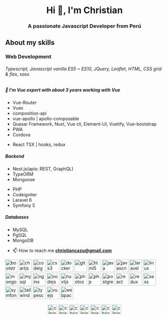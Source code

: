 <h1 align="center">Hi 👋, I'm Christian</h1>
<h3 align="center">A passionate Javascript Developer from Perú</h3>

<h2>About my skills</h2>
<h3>Web Development</h3>
<h6>Typescript, Javascript vanilla ES5 ~ ES10, JQuery, Leaflet, HTML, CSS grid & flex, sass</h6>

<h5> 🌱 I’m Vue expert with about 3 years working with <strong><em>Vue</em></strong></h5>
<ul>
  <li>Vue-Router</li>
  <li>Vuex</li>
  <li>composition-api</li>
  <li>vue-apollo | apollo-composable</li>
  <li>Quasar Framework, Nuxt, Vue cli, Element-UI, Vuetify, Vue-bootstrap</li>
  <li>PWA</li>
  <li>Cordova</li>
</ul>
<ul>
  <li>React TSX | hooks, redux</li>
</ul>

<h5>Backend</h5>
<ul>
  <li>Nest.js(apis: REST, GraphQL)</li>
  <li>TypeORM</li>
  <li>Mongoose</li>
</ul>
<ul>
  <li>PHP</li>
  <li>Codeigniter</li>
  <li>Laravel 6</li>
  <li>Symfony 5</li>
</ul>

<h5>Databases</h5>
<ul>
  <li>MySQL</li>
  <li>PgSQL</li>
  <li>MongoDB</li>
</ul>

- 📫 How to reach me **christiancazu@gmail.com**

<p align="left"><img src="https://devicons.github.io/devicon/devicon.git/icons/bootstrap/bootstrap-plain.svg" alt="bootstrap" width="40" height="40"/> <img src="https://www.chartjs.org/media/logo-title.svg" alt="chartjs" width="40" height="40"/> <img src="https://cdn.worldvectorlogo.com/logos/codeigniter.svg" alt="codeigniter" width="40" height="40"/> <img src="https://devicons.github.io/devicon/devicon.git/icons/css3/css3-original-wordmark.svg" alt="css3" width="40" height="40"/> <img src="https://devicons.github.io/devicon/devicon.git/icons/docker/docker-original-wordmark.svg" alt="docker" width="40" height="40"/> <img src="https://www.vectorlogo.zone/logos/git-scm/git-scm-icon.svg" alt="git" width="40" height="40"/> <img src="https://devicons.github.io/devicon/devicon.git/icons/html5/html5-original-wordmark.svg" alt="html5" width="40" height="40"/> <img src="https://devicons.github.io/devicon/devicon.git/icons/java/java-original-wordmark.svg" alt="java" width="40" height="40"/> <img src="https://devicons.github.io/devicon/devicon.git/icons/javascript/javascript-original.svg" alt="javascript" width="40" height="40"/> <img src="https://devicons.github.io/devicon/devicon.git/icons/laravel/laravel-plain-wordmark.svg" alt="laravel" width="40" height="40"/> <img src="https://devicons.github.io/devicon/devicon.git/icons/linux/linux-original.svg" alt="linux" width="40" height="40"/> <img src="https://devicons.github.io/devicon/devicon.git/icons/mongodb/mongodb-original-wordmark.svg" alt="mongodb" width="40" height="40"/> <img src="https://devicons.github.io/devicon/devicon.git/icons/mysql/mysql-original-wordmark.svg" alt="mysql" width="40" height="40"/> <img src="https://devicons.github.io/devicon/devicon.git/icons/nginx/nginx-original.svg" alt="nginx" width="40" height="40"/> <img src="https://devicons.github.io/devicon/devicon.git/icons/nodejs/nodejs-original-wordmark.svg" alt="nodejs" width="40" height="40"/> <img src="https://www.vectorlogo.zone/logos/nuxtjs/nuxtjs-icon.svg" alt="nuxtjs" width="40" height="40"/> <img src="https://devicons.github.io/devicon/devicon.git/icons/photoshop/photoshop-plain.svg" alt="photoshop" width="40" height="40"/> <img src="https://devicons.github.io/devicon/devicon.git/icons/php/php-original.svg" alt="php" width="40" height="40"/> <img src="https://devicons.github.io/devicon/devicon.git/icons/postgresql/postgresql-original-wordmark.svg" alt="postgresql" width="40" height="40"/> <img src="https://devicons.github.io/devicon/devicon.git/icons/react/react-original-wordmark.svg" alt="react" width="40" height="40"/> <img src="https://devicons.github.io/devicon/devicon.git/icons/redux/redux-original.svg" alt="redux" width="40" height="40"/> <img src="https://devicons.github.io/devicon/devicon.git/icons/sass/sass-original.svg" alt="sass" width="40" height="40"/> <img src="https://symfony.com/logos/symfony_black_03.svg" alt="symfony" width="40" height="40"/> <img src="https://www.vectorlogo.zone/logos/tailwindcss/tailwindcss-icon.svg" alt="tailwind" width="40" height="40"/> <img src="https://devicons.github.io/devicon/devicon.git/icons/typescript/typescript-original.svg" alt="typescript" width="40" height="40"/> <img src="https://devicons.github.io/devicon/devicon.git/icons/vuejs/vuejs-original-wordmark.svg" alt="vuejs" width="40" height="40"/> <img src="https://devicons.github.io/devicon/devicon.git/icons/webpack/webpack-original.svg" alt="webpack" width="40" height="40"/></p><p align="center">
<a href="https://codepen.io/christiancazu" target="blank"><img align="center" src="https://cdn.jsdelivr.net/npm/simple-icons@3.0.1/icons/codepen.svg" alt="christiancazu" height="30" width="30" /></a>
<a href="https://twitter.com/christiancazu" target="blank"><img align="center" src="https://cdn.jsdelivr.net/npm/simple-icons@3.0.1/icons/twitter.svg" alt="christiancazu" height="30" width="30" /></a>
<a href="https://linkedin.com/in/christian-carrillo-zúñiga-8458bb13a/" target="blank"><img align="center" src="https://cdn.jsdelivr.net/npm/simple-icons@3.0.1/icons/linkedin.svg" alt="christian-carrillo-zúñiga-8458bb13a/" height="30" width="30" /></a>
<a href="https://stackoverflow.com/users/christiancazu" target="blank"><img align="center" src="https://cdn.jsdelivr.net/npm/simple-icons@3.0.1/icons/stackoverflow.svg" alt="christiancazu" height="30" width="30" /></a>
<a href="https://codesandbox.com/christiancazu" target="blank"><img align="center" src="https://cdn.jsdelivr.net/npm/simple-icons@3.0.1/icons/codesandbox.svg" alt="christiancazu" height="30" width="30" /></a>
<a href="https://fb.com/christiancazu" target="blank"><img align="center" src="https://cdn.jsdelivr.net/npm/simple-icons@3.0.1/icons/facebook.svg" alt="christiancazu" height="30" width="30" /></a>
<a href="https://instagram.com/christiancazu" target="blank"><img align="center" src="https://cdn.jsdelivr.net/npm/simple-icons@3.0.1/icons/instagram.svg" alt="christiancazu" height="30" width="30" /></a>
</p>
